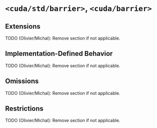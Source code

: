 # `<cuda/std/barrier>`, `<cuda/barrier>`

## Extensions

TODO (Olivier/Michal): Remove section if not applicable.

## Implementation-Defined Behavior

TODO (Olivier/Michal): Remove section if not applicable.

## Omissions

TODO (Olivier/Michal): Remove section if not applicable.

## Restrictions

TODO (Olivier/Michal): Remove section if not applicable.

